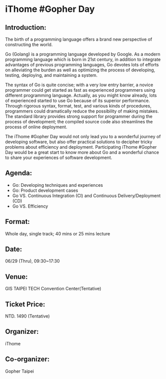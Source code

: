 # iThome #Gopher Day

## Introduction:
The birth of a programming language offers a brand new perspective of constructing the world.

Go (Golang) is a programming language developed by Google. As a modern programming language which is born in 21st century, in addition to integrate advantages of previous programming languages, Go devotes lots of efforts on alleviating the burden as well as optimizing the process of developing, testing, deploying, and maintaining a system.

The syntax of Go is quite concise; with a very low entry barrier, a novice programmer could get started as fast as experienced programmers using different programming language. Actually, as you might know already, lots of experienced started to use Go because of its superior performance. Through rigorous syntax, format, test, and various kinds of procedures, programmers could dramatically reduce the possibility of making mistakes. The standard library provides strong support for programmer during the process of development; the compiled source code also streamlines the process of online deployment.

The iThome #Gopher Day would not only lead you to a wonderful journey of developing software, but also offer practical solutions to decipher tricky problems about efficiency and deployment. Participating iThome #Gopher Day would be a great start to know more about Go and a wonderful chance to share your experiences of software development. 

## Agenda:
- Go: Developing techniques and experiences
- Go: Product development cases
- Go VS. Continuous Integration (CI) and Continuous Delivery/Deployment (CD)
- Go VS. Efficiency

## Format:
Whole day, single track; 40 mins or 25 mins lecture


## Date:
06/29 (Thru), 09:30~17:30

## Venue:

GIS TAIPEI TECH Convention Center(Tentative)

## Ticket Price:
NTD. 1490 (Tentative)

## Organizer:
iThome

## Co-organizer:
Gopher Taipei
